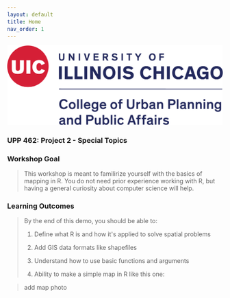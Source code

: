 ```yaml
---
layout: default
title: Home
nav_order: 1
---
```


![UIC Logo](/img/uic_logo.PNG) 


### **UPP 462: Project 2 - Special Topics**

### **Workshop Goal**
> This workshop is meant to familirize yourself with the basics of mapping in R. You do not need prior experience working with R, but having a general curiosity about computer science will help. 

### **Learning Outcomes**
> By the end of this demo, you should be able to:
> 1. Define what R is and how it's applied to solve spatial problems
> 
> 2. Add GIS data formats like shapefiles
> 
> 3. Understand how to use basic functions and arguments 
> 
> 4. Ability to make a simple map in R like this one: 

> add map photo

